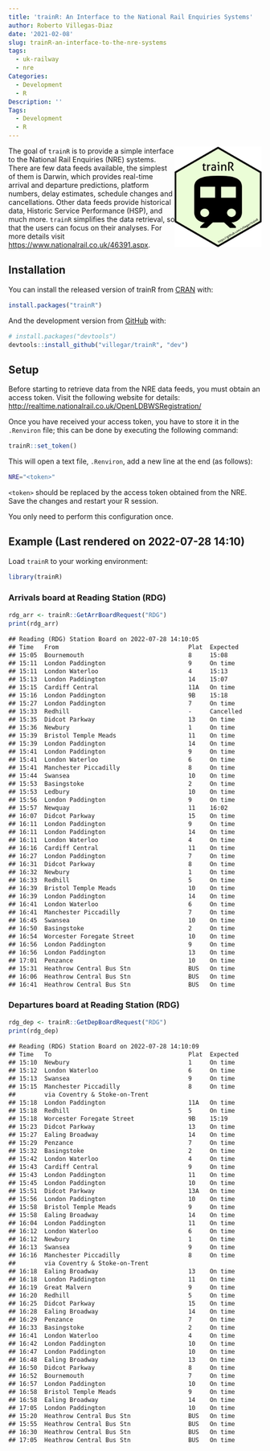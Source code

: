 ```yaml
---
title: 'trainR: An Interface to the National Rail Enquiries Systems'
author: Roberto Villegas-Diaz
date: '2021-02-08'
slug: trainR-an-interface-to-the-nre-systems
tags:
  - uk-railway
  - nre
Categories:
  - Development
  - R
Description: ''
Tags:
  - Development
  - R
---
```


<img src="https://raw.githubusercontent.com/villegar/trainR/main/inst/images/logo.png" alt="logo" align="right" height=200px/>

The goal of `trainR` is to provide a simple interface to the 
National Rail Enquiries (NRE) systems. There are few data feeds 
available, the simplest of them is Darwin, which provides real-time 
arrival and departure predictions, platform numbers, delay estimates, 
schedule changes and cancellations. Other data feeds provide historical 
data, Historic Service Performance (HSP), and much more. `trainR` 
simplifies the data retrieval, so that the users can focus on their 
analyses. For more details visit 
https://www.nationalrail.co.uk/46391.aspx.

## Installation

You can install the released version of trainR from [CRAN](https://CRAN.R-project.org) with:

``` r
install.packages("trainR")
```

And the development version from [GitHub](https://github.com/) with:

``` r
# install.packages("devtools")
devtools::install_github("villegar/trainR", "dev")
```

## Setup
Before starting to retrieve data from the NRE data feeds, you must obtain an access token. 
Visit the following website for details: http://realtime.nationalrail.co.uk/OpenLDBWSRegistration/

Once you have received your access token, you have to store it in the `.Renviron` file; this can be 
done by executing the following command:


```r
trainR::set_token()
```

This will open a text file, `.Renviron`, add a new line at the end (as follows):

```bash
NRE="<token>"
```

`<token>` should be replaced by the access token obtained from the NRE. Save the changes and restart 
your R session.

You only need to perform this configuration once.

## Example (Last rendered on 2022-07-28 14:10)

Load `trainR` to your working environment:

```r
library(trainR)
```

### Arrivals board at Reading Station (RDG)


```r
rdg_arr <- trainR::GetArrBoardRequest("RDG")
print(rdg_arr)
```

```
## Reading (RDG) Station Board on 2022-07-28 14:10:05
## Time   From                                    Plat  Expected
## 15:05  Bournemouth                             8     15:08
## 15:11  London Paddington                       9     On time
## 15:11  London Waterloo                         4     15:13
## 15:13  London Paddington                       14    15:07
## 15:15  Cardiff Central                         11A   On time
## 15:16  London Paddington                       9B    15:18
## 15:27  London Paddington                       7     On time
## 15:33  Redhill                                 -     Cancelled
## 15:35  Didcot Parkway                          13    On time
## 15:36  Newbury                                 1     On time
## 15:39  Bristol Temple Meads                    11    On time
## 15:39  London Paddington                       14    On time
## 15:41  London Paddington                       9     On time
## 15:41  London Waterloo                         6     On time
## 15:41  Manchester Piccadilly                   8     On time
## 15:44  Swansea                                 10    On time
## 15:53  Basingstoke                             2     On time
## 15:53  Ledbury                                 10    On time
## 15:56  London Paddington                       9     On time
## 15:57  Newquay                                 11    16:02
## 16:07  Didcot Parkway                          15    On time
## 16:11  London Paddington                       9     On time
## 16:11  London Paddington                       14    On time
## 16:11  London Waterloo                         4     On time
## 16:16  Cardiff Central                         11    On time
## 16:27  London Paddington                       7     On time
## 16:31  Didcot Parkway                          8     On time
## 16:32  Newbury                                 1     On time
## 16:33  Redhill                                 5     On time
## 16:39  Bristol Temple Meads                    10    On time
## 16:39  London Paddington                       14    On time
## 16:41  London Waterloo                         6     On time
## 16:41  Manchester Piccadilly                   7     On time
## 16:45  Swansea                                 10    On time
## 16:50  Basingstoke                             2     On time
## 16:54  Worcester Foregate Street               10    On time
## 16:56  London Paddington                       9     On time
## 16:56  London Paddington                       13    On time
## 17:01  Penzance                                10    On time
## 15:31  Heathrow Central Bus Stn                BUS   On time
## 16:06  Heathrow Central Bus Stn                BUS   On time
## 16:41  Heathrow Central Bus Stn                BUS   On time
```

### Departures board at Reading Station (RDG)


```r
rdg_dep <- trainR::GetDepBoardRequest("RDG")
print(rdg_dep)
```

```
## Reading (RDG) Station Board on 2022-07-28 14:10:09
## Time   To                                      Plat  Expected
## 15:10  Newbury                                 1     On time
## 15:12  London Waterloo                         6     On time
## 15:13  Swansea                                 9     On time
## 15:15  Manchester Piccadilly                   8     On time
##        via Coventry & Stoke-on-Trent           
## 15:18  London Paddington                       11A   On time
## 15:18  Redhill                                 5     On time
## 15:18  Worcester Foregate Street               9B    15:19
## 15:23  Didcot Parkway                          13    On time
## 15:27  Ealing Broadway                         14    On time
## 15:29  Penzance                                7     On time
## 15:32  Basingstoke                             2     On time
## 15:42  London Waterloo                         4     On time
## 15:43  Cardiff Central                         9     On time
## 15:43  London Paddington                       11    On time
## 15:45  London Paddington                       10    On time
## 15:51  Didcot Parkway                          13A   On time
## 15:56  London Paddington                       10    On time
## 15:58  Bristol Temple Meads                    9     On time
## 15:58  Ealing Broadway                         14    On time
## 16:04  London Paddington                       11    On time
## 16:12  London Waterloo                         6     On time
## 16:12  Newbury                                 1     On time
## 16:13  Swansea                                 9     On time
## 16:16  Manchester Piccadilly                   8     On time
##        via Coventry & Stoke-on-Trent           
## 16:18  Ealing Broadway                         13    On time
## 16:18  London Paddington                       11    On time
## 16:19  Great Malvern                           9     On time
## 16:20  Redhill                                 5     On time
## 16:25  Didcot Parkway                          15    On time
## 16:28  Ealing Broadway                         14    On time
## 16:29  Penzance                                7     On time
## 16:33  Basingstoke                             2     On time
## 16:41  London Waterloo                         4     On time
## 16:42  London Paddington                       10    On time
## 16:47  London Paddington                       10    On time
## 16:48  Ealing Broadway                         13    On time
## 16:50  Didcot Parkway                          8     On time
## 16:52  Bournemouth                             7     On time
## 16:57  London Paddington                       10    On time
## 16:58  Bristol Temple Meads                    9     On time
## 16:58  Ealing Broadway                         14    On time
## 17:05  London Paddington                       10    On time
## 15:20  Heathrow Central Bus Stn                BUS   On time
## 15:55  Heathrow Central Bus Stn                BUS   On time
## 16:30  Heathrow Central Bus Stn                BUS   On time
## 17:05  Heathrow Central Bus Stn                BUS   On time
```
